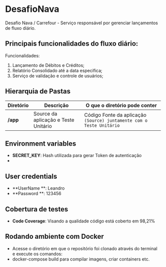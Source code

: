 # DesafioNava
Desafio Nava / Carrefour - Serviço responsável por gerenciar lançamentos de fluxo diário.

## Principais funcionalidades do fluxo diário:

Funcionalidades:

<ol>
	<li> Lançamento de Débitos e Créditos; </li>
	<li> Relatório Consolidado até a data especifica; </li>
	<li> Serviço de validação e controle de usuários; </li>
</ol>


## Hierarquia de Pastas


| **Diretório**                                 | **Descrição**                        | **O que o diretório pode conter**                                                                                                               |
| -------------------------------------------   |--------------------------------------|-------------------------------------------------------------------------------------------------------------------------------------------------|
| **/app**                                      | Source da aplicação e Teste Unitário | Código Fonte da aplicação `(Source) juntamente com o Teste Unitário`                                                                              |


## Environment variables
- **SECRET_KEY**: Hash utilizada para gerar Token de autenticação
- 
## User credentials

- **UserName **: Leandro
- **Password **: 123456

## Cobertura de testes
- **Code Coverage**: Visando a qualidade código está coberto em 98,21% 

## Rodando ambiente com Docker
- Acesse o diretório em que o repositório foi clonado através do terminal e execute os comandos:
- docker-compose build para compilar imagens, criar containers etc.
